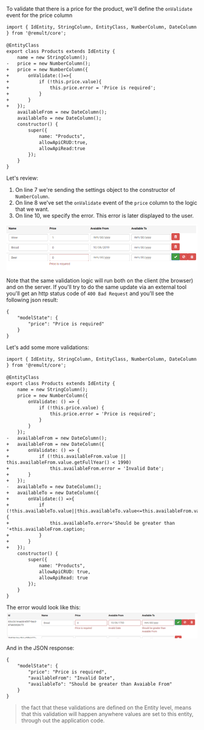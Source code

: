 To validate that there is a price for the product, we'll define the `onValidate` event for the price column
```csdiff
import { IdEntity, StringColumn, EntityClass, NumberColumn, DateColumn } from '@remult/core';

@EntityClass
export class Products extends IdEntity {
    name = new StringColumn();
-   price = new NumberColumn();
+   price = new NumberColumn({
+       onValidate:()=>{
+           if (!this.price.value){
+               this.price.error = 'Price is required';
+           }
+       }
+   });
    availableFrom = new DateColumn();
    availableTo = new DateColumn();
    constructor() {
        super({
            name: "Products",
            allowApiCRUD:true,
            allowApiRead:true
        });
    }
} 
```

Let's review:
1. On line 7 we're sending the settings object to the constructor of `NumberColumn`. 
2. On line 8 we've set the `onValidate` event of the `price` column to the logic that we want.
3. On line 10, we specify the error. This error is later displayed to the user.

![](2019-10-06_14h33_33.png)

Note that the same validation logic will run both on the client (the browser) and on the server.
If you'll try to do the same update via an external tool you'll get an http status code of `400 Bad Request` and you'll see the following json result:
```
{
    "modelState": {
        "price": "Price is required"
    }
}
```

Let's add some more validations:
```csdiff
import { IdEntity, StringColumn, EntityClass, NumberColumn, DateColumn } from '@remult/core';

@EntityClass
export class Products extends IdEntity {
    name = new StringColumn();
    price = new NumberColumn({
        onValidate: () => {
            if (!this.price.value) {
                this.price.error = 'Price is required';
            }
        }
    });
-   availableFrom = new DateColumn();
+   availableFrom = new DateColumn({
+       onValidate: () => {
+           if (!this.availableFrom.value || this.availableFrom.value.getFullYear() < 1990)
+               this.availableFrom.error = 'Invalid Date';
+       }
+   });
-   availableTo = new DateColumn();
+   availableTo = new DateColumn({
+       onValidate:() =>{
+           if (!this.availableTo.value||this.availableTo.value<=this.availableFrom.value){
+               this.availableTo.error='Should be greater than '+this.availableFrom.caption;
+           }
+       }
+   });
    constructor() {
        super({
            name: "Products",
            allowApiCRUD: true,
            allowApiRead: true
        });
    }
} 
```

The error would look like this:
![](2019-10-06_14h42_16.png)

And in the JSON response:
```
{
    "modelState": {
        "price": "Price is required",
        "availableFrom": "Invalid Date",
        "availableTo": "Should be greater than Avaiable From"
    }
}
```

> the fact that these validations are defined on the Entity level, means that this validation will happen anywhere values are set to this entity, through out the application code.